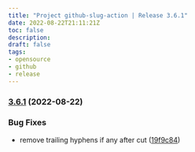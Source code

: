 ```yaml
---
title: "Project github-slug-action | Release 3.6.1"
date: 2022-08-22T21:11:21Z
toc: false
description: 
draft: false
tags:
- opensource
- github
- release
---
```

### [3.6.1](https://github.com/rlespinasse/github-slug-action/compare/3.6.0...3.6.1) (2022-08-22)


### Bug Fixes

* remove trailing hyphens if any after cut ([19f9c84](https://github.com/rlespinasse/github-slug-action/commit/19f9c84ac61b17071a3cfc4ae984ac0e2ba1cdae))



